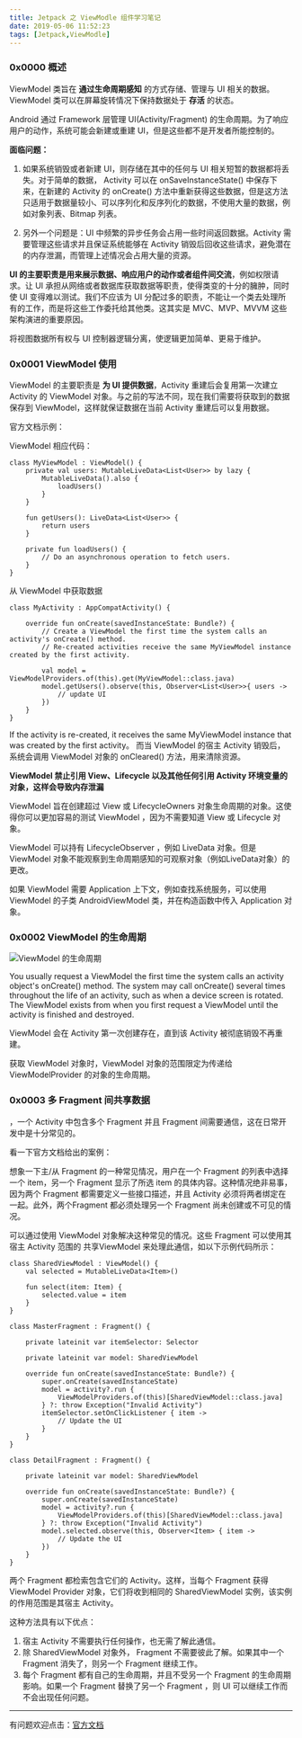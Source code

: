 ```yaml
---
title: Jetpack 之 ViewModle 组件学习笔记
date: 2019-05-06 11:52:23
tags: [Jetpack,ViewModle]
---
```


### 0x0000 概述

ViewModel 类旨在 **通过生命周期感知** 的方式存储、管理与 UI 相关的数据。ViewModel 类可以在屏幕旋转情况下保持数据处于 **存活** 的状态。

Android 通过 Framework 层管理 UI(Activity/Fragment) 的生命周期。为了响应用户的动作，系统可能会新建或重建 UI，但是这些都不是开发者所能控制的。

<!-- more -->

**面临问题：**

1. 如果系统销毁或者新建 UI，则存储在其中的任何与 UI 相关短暂的数据都将丢失。对于简单的数据， Activity 可以在  onSaveInstanceState() 中保存下来，在新建的 Activity 的 onCreate() 方法中重新获得这些数据，但是这方法只适用于数据量较小、可以序列化和反序列化的数据，不使用大量的数据，例如对象列表、Bitmap 列表。

2. 另外一个问题是：UI 中频繁的异步任务会占用一些时间返回数据。Activity 需要管理这些请求并且保证系统能够在 Activity 销毁后回收这些请求，避免潜在的内存泄漏，而管理上述情况会占用大量的资源。

**UI 的主要职责是用来展示数据、响应用户的动作或者组件间交流**，例如权限请求。让 UI 承担从网络或者数据库获取数据等职责，使得类变的十分的臃肿，同时使 UI 变得难以测试。我们不应该为 UI 分配过多的职责，不能让一个类去处理所有的工作，而是将这些工作委托给其他类。这其实是 MVC、MVP、MVVM 这些架构演进的重要原因。

将视图数据所有权与 UI 控制器逻辑分离，使逻辑更加简单、更易于维护。

### 0x0001 ViewModel 使用

ViewModel 的主要职责是 **为 UI 提供数据**，Activity 重建后会复用第一次建立 Activity 的 ViewModel 对象。与之前的写法不同，现在我们需要将获取到的数据保存到 ViewModel，这样就保证数据在当前 Activity 重建后可以复用数据。

官方文档示例：

ViewModel 相应代码：
```
class MyViewModel : ViewModel() {
    private val users: MutableLiveData<List<User>> by lazy {
        MutableLiveData().also {
            loadUsers()
        }
    }

    fun getUsers(): LiveData<List<User>> {
        return users
    }

    private fun loadUsers() {
        // Do an asynchronous operation to fetch users.
    }
}
```

从 ViewModel 中获取数据
```
class MyActivity : AppCompatActivity() {

    override fun onCreate(savedInstanceState: Bundle?) {
        // Create a ViewModel the first time the system calls an activity's onCreate() method.
        // Re-created activities receive the same MyViewModel instance created by the first activity.

        val model = ViewModelProviders.of(this).get(MyViewModel::class.java)
        model.getUsers().observe(this, Observer<List<User>>{ users ->
            // update UI
        })
    }
}
```
If the activity is re-created, it receives the same MyViewModel instance that was created by the first activity。
而当 ViewModel 的宿主 Activity 销毁后，系统会调用 ViewModel 对象的 onCleared() 方法，用来清除资源。


**ViewModel 禁止引用 View、Lifecycle 以及其他任何引用 Activity 环境变量的对象，这样会导致内存泄漏**


ViewModel 旨在创建超过 View 或 LifecycleOwners 对象生命周期的对象。这使得你可以更加容易的测试 ViewModel ，因为不需要知道 View 或 Lifecycle 对象。

ViewModel 可以持有 LifecycleObserver ，例如 LiveData 对象。但是 ViewModel 对象不能观察到生命周期感知的可观察对象（例如LiveData对象）的更改。

如果 ViewModel 需要 Application 上下文，例如查找系统服务，可以使用 ViewModel 的子类 AndroidViewModel 类，并在构造函数中传入 Application 对象。


### 0x0002 ViewModel 的生命周期

![ViewModel 的生命周期](https://developer.android.google.cn/images/topic/libraries/architecture/viewmodel-lifecycle.png)

You usually request a ViewModel the first time the system calls an activity object's onCreate() method. The system may call onCreate() several times throughout the life of an activity, such as when a device screen is rotated. The ViewModel exists from when you first request a ViewModel until the activity is finished and destroyed.

ViewModel 会在 Activity 第一次创建存在，直到该 Activity 被彻底销毁不再重建。


获取 ViewModel 对象时，ViewModel 对象的范围限定为传递给ViewModelProvider 的对象的生命周期。



### 0x0003 多 Fragment 间共享数据


，一个 Activity 中包含多个 Fragment 并且 Fragment 间需要通信，这在日常开发中是十分常见的。

看一下官方文档给出的案例：

想象一下主/从 Fragment 的一种常见情况，用户在一个 Fragment 的列表中选择一个 item，另一个 Fragment 显示了所选 item 的具体内容。这种情况绝非易事，因为两个 Fragment 都需要定义一些接口描述，并且 Activity 必须将两者绑定在一起。此外，两个Fragment 都必须处理另一个 Fragment 尚未创建或不可见的情况。

可以通过使用 ViewModel 对象解决这种常见的情况。这些 Fragment 可以使用其宿主 Activity 范围的 共享ViewModel 来处理此通信，如以下示例代码所示：


```
class SharedViewModel : ViewModel() {
    val selected = MutableLiveData<Item>()

    fun select(item: Item) {
        selected.value = item
    }
}

class MasterFragment : Fragment() {

    private lateinit var itemSelector: Selector

    private lateinit var model: SharedViewModel

    override fun onCreate(savedInstanceState: Bundle?) {
        super.onCreate(savedInstanceState)
        model = activity?.run {
            ViewModelProviders.of(this)[SharedViewModel::class.java]
        } ?: throw Exception("Invalid Activity")
        itemSelector.setOnClickListener { item ->
            // Update the UI
        }
    }
}

class DetailFragment : Fragment() {

    private lateinit var model: SharedViewModel

    override fun onCreate(savedInstanceState: Bundle?) {
        super.onCreate(savedInstanceState)
        model = activity?.run {
            ViewModelProviders.of(this)[SharedViewModel::class.java]
        } ?: throw Exception("Invalid Activity")
        model.selected.observe(this, Observer<Item> { item ->
            // Update the UI
        })
    }
}
```
两个 Fragment 都检索包含它们的 Activity。这样，当每个 Fragment 获得ViewModel Provider 对象，它们将收到相同的 SharedViewModel 实例，该实例的作用范围是其宿主 Activity。


这种方法具有以下优点：
1. 宿主 Activity 不需要执行任何操作，也无需了解此通信。
2. 除 SharedViewModel 对象外， Fragment 不需要彼此了解。如果其中一个 Fragment 消失了，则另一个 Fragment 继续工作。
3. 每个 Fragment 都有自己的生命周期，并且不受另一个 Fragment  的生命周期影响。如果一个 Fragment 替换了另一个 Fragment ，则 UI 可以继续工作而不会出现任何问题。
----

有问题欢迎点击：[官方文档](https://developer.android.com/topic/libraries/architecture/viewmodel)